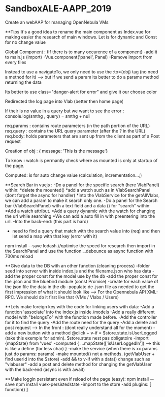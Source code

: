 # SandboxALE-AAPP_2019
Create an webAAP for managing OpenNebula VMs

**Tips
It's a good idea to rename the main component as Index.vue for making easier the research of main windows.
Let is for dynamic and Const for no change value

Global Component : (If there is to many occurence of a component)
-add it to main.js (import)
-Vue.component('panel', Panel)
-Remove import from every files

Instead to use a navigateTo, we only need to use the :to={obj} tag (no need a method for it)
--> but if we send a param its better to do a params method returning the data

Its better to use class="danger-alert for error" and give it our choose color

Redirected the log page into Vlab (better then home page)

If their is no value in a query but we want to see the error : console.log(smthg , query) = smthg + null

req.params : contains route parameters (in the path portion of the URL)
req.query :  contains the URL query parameter (after the ? in the URL)
req.body: holds parameters that are sent up from the client as part of a Post request

Creation of obj : { message: 'This is the message'}

To know : watch is permantly check where as mounted is only at startup of the page.

Computed: is for auto change value (calculation, incrementation...;)

**Search Bar in vuejs :
-Do a panel for the specific search (here VlabPanel) within:
*delete the mounted()
*add a watch such as in VlabSearchPanel (dont forget the async for handler)
*into the VlabService for the getAllVlabs, we can add a param to make it search only one.
-Do a panel for the Search bar (VlabSearchPanel) with a text field and a data () for "search" within:
*Add a watch attribut.
*Add a query dynamic with the watch for changing the url while searching
*We can add a auto fill in with preentering into the url.
-Into the back-end: (this part is hard)
* need to find a query that match with the search value into (req) and then let send a map with that key (error with it)

npm install --save lodash //optimise the speed for research
then import in the SearchPanel and use the function _.debounce as async function with 700ms reload

**Give data to the DB with an other function (cleaning process)
-folder seed into server with inside index.js and the filename.json who has data
-add the proper const for the model use by the db
-add the proper const for the .json and the bluebird module (const Promise)
-create for each value of the json file the data in the db
-populate de .json file as needed to get the first impression of what it should look like
--> For the Opennebula API XML-RPC. We should do it first like that (VMs / Vlabs / Users)

**Lets make foreign key with the code for linking users with data:
-Add a function 'associate' into the index.js inside /models
-Add a really different model with "belongsTo" with the function made before.
-Add the controller for it to find the query
-Add the route need for the query
-Add a delete and post request
--> In the front : (dont really understand all for the moment)
-add a new button with a method @click + v-if = $store.state.isUserLogged (take this exemple for admin). $store.state nest pas obligatoire
-import {mapState} from 'vuex'
-computed {
  ...mapState(['isUserLoggedIn']) --> this is like a define (for less char)
}
-make the service (when there is xx params just do params: params)
-make mounted() not a methods. (getVlabUser + find userId into the $store)
-add && to v-if with a data() change such as "vlabuser"
-add a post and delete method for changing the getVlabUser with the back-end (async is with await)

**Make loggin persistant even if reload of the page (easy):
npm install --save npm install vuex-persistedstate
-import to the store
-add plugins: [
  function()
]
